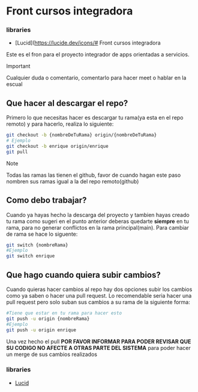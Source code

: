 # Front cursos integradora

### libraries

- [Lucid](https://lucide.dev/icons/# Front cursos integradora

Este es el fron para el proyecto integrador de apps orientadas a servicios.

> [!IMPORTANT]
> Cualquier duda o comentario, comentarlo para hacer meet o hablar en la escual

## Que hacer al descargar el repo?

Primero lo que necesitas hacer es descargar tu rama(ya esta en el repo remoto) y para hacerlo, realiza lo siguiente:

```bash
git checkout -b {nombreDeTuRama} origin/{nombreDeTuRama}
# Ejemplo
git checkout -b enrique origin/enrique
git pull
```

> [!NOTE]
> Todas las ramas las tienen el github, favor de cuando hagan este paso nombren sus ramas igual a la del repo remoto(github)

## Como debo trabajar?

Cuando ya hayas hecho la descarga del proyecto y tambien hayas creado tu rama como sugeri en el punto anterior
deberas quedarte **siempre** en tu rama, para no generar conflictos en la rama principal(main). Para cambiar de rama se hace lo siguente:

```bash
git switch {nombreRama}
#Ejemplo
git switch enrique
```

## Que hago cuando quiera subir cambios?

Cuando quieras hacer cambios al repo hay dos opciones subir los cambios como ya saben o hacer una pull request. Lo recomendable seria hacer una pull request pero solo suban sus cambios a su rama de la siguiente forma:

```bash
#Tiene que estar en tu rama para hacer esto
git push -u origin {nombreRama}
#Ejemplo
git push -u origin enrique
```

Una vez hecho el pull **POR FAVOR INFORMAR PARA PODER REVISAR QUE SU CODIGO NO AFECTE A OTRAS PARTE DEL SISTEMA**
para poder hacer un merge de sus cambios realizados

### libraries

- [Lucid](https://lucide.dev/icons/)
